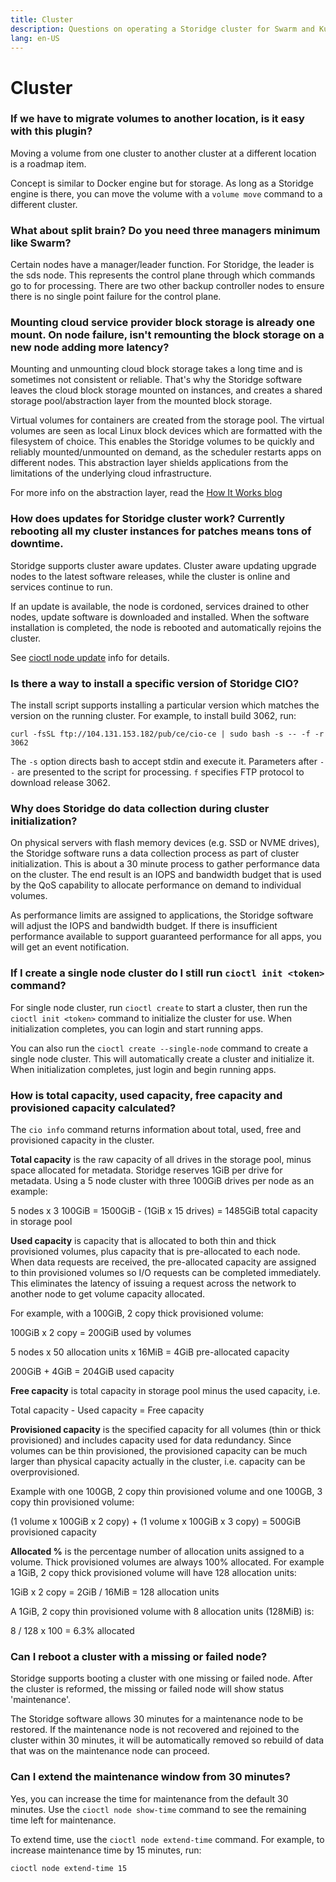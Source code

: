 ```yaml
---
title: Cluster
description: Questions on operating a Storidge cluster for Swarm and Kubernetes
lang: en-US
---
```


# Cluster

### If we have to migrate volumes to another location, is it easy with this plugin?

Moving a volume from one cluster to another cluster at a different location is a roadmap item.

Concept is similar to Docker engine but for storage. As long as a Storidge engine is there, you can move the volume with a `volume move` command to a different cluster.

### What about split brain? Do you need three managers minimum like Swarm?

Certain nodes have a manager/leader function. For Storidge, the leader is the sds node. This represents the control plane through which commands go to for processing. There are two other backup controller nodes to ensure there is no single point failure for the control plane.

### Mounting cloud service provider block storage is already one mount. On node failure, isn't remounting the block storage on a new node adding more latency?

Mounting and unmounting cloud block storage takes a long time and is sometimes not consistent or reliable. That's why the Storidge software leaves the cloud block storage mounted on instances, and creates a shared storage pool/abstraction layer from the mounted block storage.

Virtual volumes for containers are created from the storage pool. The virtual volumes are seen as local Linux block devices which are formatted with the filesystem of choice. This enables the Storidge volumes to be quickly and reliably mounted/unmounted on demand, as the scheduler restarts apps on different nodes. This abstraction layer shields applications from the limitations of the underlying cloud infrastructure.

For more info on the abstraction layer, read the [How It Works blog](https://docs.storidge.com/introduction/how_it_works.html)

### How does updates for Storidge cluster work? Currently rebooting all my cluster instances for patches means tons of downtime.

Storidge supports cluster aware updates. Cluster aware updating upgrade nodes to the latest software releases, while the cluster is online and services continue to run.

If an update is available, the node is cordoned, services drained to other nodes, update software is downloaded and installed. When the software installation is completed, the node is rebooted and automatically rejoins the cluster.

See [cioctl node update](https://docs.storidge.com/cioctl_cli/node.html#cioctl-node-update) info for details.

### Is there a way to install a specific version of Storidge CIO?

The install script supports installing a particular version which matches the version on the running cluster. For example, to install build 3062, run:

```
curl -fsSL ftp://104.131.153.182/pub/ce/cio-ce | sudo bash -s -- -f -r 3062
```

The `-s` option directs bash to accept stdin and execute it. Parameters after `--` are presented to the script for processing. `f` specifies FTP protocol to download release 3062.

### Why does Storidge do data collection during cluster initialization?

On physical servers with flash memory devices (e.g. SSD or NVME drives), the Storidge software runs a data collection process as part of cluster initialization. This is about a 30 minute process to gather performance data on the cluster. The end result is an IOPS and bandwidth budget that is used by the QoS capability to allocate performance on demand to individual volumes.

As performance limits are assigned to applications, the Storidge software will adjust the IOPS and bandwidth budget. If there is insufficient performance available to support guaranteed performance for all apps, you will get an event notification.

### If I create a single node cluster do I still run `cioctl init <token>` command?

For single node cluster, run `cioctl create` to start a cluster, then run the `cioctl init <token>` command to initialize the cluster for use. When initialization completes, you can login and start running apps.

You can also run the `cioctl create --single-node` command to create a single node cluster. This will automatically create a cluster and initialize it. When initialization completes, just login and begin running apps.

### How is total capacity, used capacity, free capacity and provisioned capacity calculated?

The `cio info` command returns information about total, used, free and provisioned capacity in the cluster.

**Total capacity** is the raw capacity of all drives in the storage pool, minus space allocated for metadata. Storidge reserves 1GiB per drive for metadata. Using a 5 node cluster with three 100GiB drives per node as an example:

   5 nodes x 3 100GiB = 1500GiB - (1GiB x 15 drives) = 1485GiB total capacity in storage pool

**Used capacity** is capacity that is allocated to both thin and thick provisioned volumes, plus capacity that is pre-allocated to each node. When data requests are received, the pre-allocated capacity are assigned to thin provisioned volumes so I/O requests can be completed immediately. This eliminates the latency of issuing a request across the network to another node to get volume capacity allocated.

For example, with a 100GiB, 2 copy thick provisioned volume:

   100GiB x 2 copy = 200GiB used by volumes

5 nodes x 50 allocation units x 16MiB = 4GiB pre-allocated capacity

   200GiB + 4GiB = 204GiB used capacity

**Free capacity** is total capacity in storage pool minus the used capacity, i.e.

   Total capacity - Used capacity = Free capacity

**Provisioned capacity** is the specified capacity for all volumes (thin or thick provisioned) and includes capacity used for data redundancy. Since volumes can be thin provisioned, the provisioned capacity can be much larger than physical capacity actually in the cluster, i.e. capacity can be overprovisioned.

Example with one 100GB, 2 copy thin provisioned volume and one 100GB, 3 copy thin provisioned volume:

   (1 volume x 100GiB x 2 copy) + (1 volume x 100GiB x 3 copy) = 500GiB provisioned capacity

**Allocated %** is the percentage number of allocation units assigned to a volume. Thick provisioned volumes are always 100% allocated. For example a 1GiB, 2 copy thick provisioned volume will have 128 allocation units:

   1GiB x 2 copy = 2GiB / 16MiB = 128 allocation units

A 1GiB, 2 copy thin provisioned volume with 8 allocation units (128MiB) is:

  8 / 128 x 100 = 6.3% allocated

### Can I reboot a cluster with a missing or failed node?

Storidge supports booting a cluster with one missing or failed node. After the cluster is reformed, the missing or failed node will show status 'maintenance'.

The Storidge software allows 30 minutes for a maintenance node to be restored. If the maintenance node is not recovered and rejoined to the cluster within 30 minutes, it will be automatically removed so rebuild of data that was on the maintenance node can proceed.

### Can I extend the maintenance window from 30 minutes?

Yes, you can increase the time for maintenance from the default 30 minutes. Use the `cioctl node show-time` command to see the remaining time left for maintenance.

To extend time, use the `cioctl node extend-time` command. For example, to increase maintenance time by 15 minutes, run:

```
cioctl node extend-time 15
```
